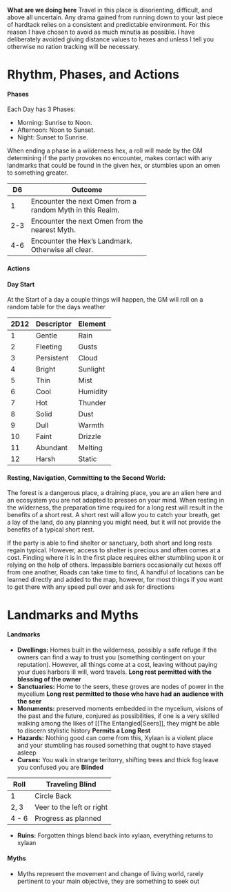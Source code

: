 

**What are we doing here**
Travel in this place is disorienting, difficult, and above all uncertain. Any drama gained from running down to your last piece of hardtack relies on a consistent and predictable environment. For this reason I have chosen to avoid as much minutia as possible. I have deliberately avoided giving distance values to hexes and unless I tell you otherwise no ration tracking will be necessary.
# Rhythm, Phases, and Actions
#### Phases
Each Day has 3 Phases:
- Morning: Sunrise to Noon.
- Afternoon: Noon to Sunset.
- Night: Sunset to Sunrise.

 When ending a phase in a wilderness hex, a roll will made by the GM determining if the party provokes no encounter, makes contact with any landmarks that could be found in the given hex, or stumbles upon an omen to something greater.

| D6  | Outcome                                                      |
| --- | ------------------------------------------------------------ |
| 1   | Encounter the next Omen from a<br>random Myth in this Realm. |
| 2-3 | Encounter the next Omen from the<br>nearest Myth.            |
| 4-6 | Encounter the Hex’s Landmark.<br>Otherwise all clear.        |
#### Actions
#### Day Start
 At the Start of a day a couple things will happen, the GM will roll on a random table for the days weather

| 2D12 | Descriptor | Element  |
| :--- | :--------- | :------- |
| 1    | Gentle     | Rain     |
| 2    | Fleeting   | Gusts    |
| 3    | Persistent | Cloud    |
| 4    | Bright     | Sunlight |
| 5    | Thin       | Mist     |
| 6    | Cool       | Humidity |
| 7    | Hot        | Thunder  |
| 8    | Solid      | Dust     |
| 9    | Dull       | Warmth   |
| 10   | Faint      | Drizzle  |
| 11   | Abundant   | Melting  |
| 12   | Harsh      | Static   |


#### Resting, Navigation, Committing to the Second World:

The forest is a dangerous place, a draining place, you are an alien here and an ecosystem you are not adapted to presses on your mind. When resting in the wilderness, the preparation time required for a long rest will result in the benefits of a short rest. A short rest will allow you to catch your breath, get a lay of the land, do any planning you might need, but it will not provide the benefits of a typical short rest.

If the party is able to find shelter or sanctuary, both short and long rests regain typical. However, access to shelter is precious and often comes at a cost. Finding where it is in the first place requires either stumbling upon it or relying on the help of others. Impassible barriers occasionally cut hexes off from one another, Roads can take time to find, A handful of locations can be learned directly and added to the map, however, for most things if you want to get there with any speed pull over and ask for directions

# Landmarks and Myths
#### Landmarks
- **Dwellings:** Homes built in the wilderness, possibly a safe refuge if the owners can find a way to trust you (something contingent on your reputation). However, all things come at a cost, leaving without paying your dues harbors ill will, word travels. **Long rest permitted with the blessing of the owner**
- **Sanctuaries:**  Home to the seers, these groves are nodes of power in the mycelium **Long rest permitted to those who have had an audience with the seer**
- **Monuments:** preserved moments embedded in the mycelium, visions of the past and the future, conjured as possibilities, if one is a very skilled walking among the likes of [[The Entangled|Seers]], they might be able to discern stylistic history **Permits a Long Rest**
- **Hazards:** Nothing good can come from this, Xylaan is a violent place and your stumbling has roused something that ought to have stayed asleep
- **Curses:** You walk in strange teritorry, shifting trees and thick fog leave you confused you are **Blinded**

| Roll  | Traveling Blind           |
| ----- | ------------------------- |
| 1     | Circle Back               |
| 2, 3  | Veer to the left or right |
| 4 - 6 | Progress as planned       |

- **Ruins:** Forgotten things blend back into xylaan, everything returns to xylaan
#### Myths
- Myths represent the movement and change of living world, rarely pertinent to your main objective, they are something to seek out 



